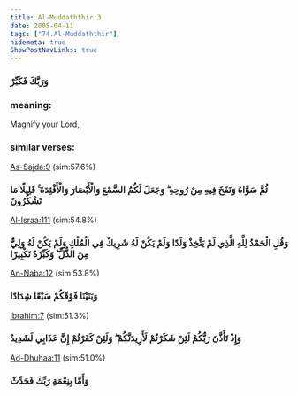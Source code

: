 ```yaml
---
title: Al-Muddaththir:3
date: 2005-04-11
tags: ["74.Al-Muddaththir"]
hidemeta: true 
ShowPostNavLinks: true 
---
```

### وَرَبَّكَ فَكَبِّرْ
### meaning: 
Magnify your Lord,
### similar verses: 

[As-Sajda:9](/32/9) (sim:57.6%)

### ثُمَّ سَوَّاهُ وَنَفَخَ فِيهِ مِنْ رُوحِهِ ۖ وَجَعَلَ لَكُمُ السَّمْعَ وَالْأَبْصَارَ وَالْأَفْئِدَةَ ۚ قَلِيلًا مَا تَشْكُرُونَ

[Al-Israa:111](/17/111) (sim:54.8%)

### وَقُلِ الْحَمْدُ لِلَّهِ الَّذِي لَمْ يَتَّخِذْ وَلَدًا وَلَمْ يَكُنْ لَهُ شَرِيكٌ فِي الْمُلْكِ وَلَمْ يَكُنْ لَهُ وَلِيٌّ مِنَ الذُّلِّ ۖ وَكَبِّرْهُ تَكْبِيرًا

[An-Naba:12](/78/12) (sim:53.8%)

### وَبَنَيْنَا فَوْقَكُمْ سَبْعًا شِدَادًا

[Ibrahim:7](/14/7) (sim:51.3%)

### وَإِذْ تَأَذَّنَ رَبُّكُمْ لَئِنْ شَكَرْتُمْ لَأَزِيدَنَّكُمْ ۖ وَلَئِنْ كَفَرْتُمْ إِنَّ عَذَابِي لَشَدِيدٌ

[Ad-Dhuhaa:11](/93/11) (sim:51.0%)

### وَأَمَّا بِنِعْمَةِ رَبِّكَ فَحَدِّثْ
